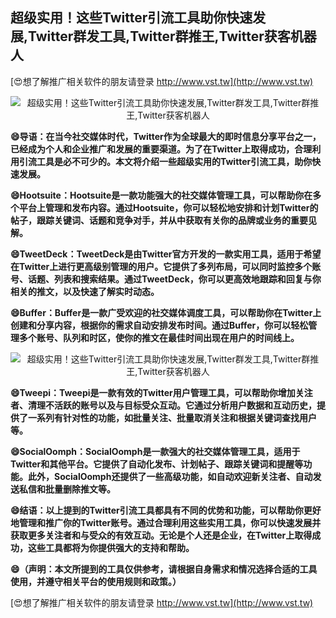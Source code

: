 ## **超级实用！这些Twitter引流工具助你快速发展,Twitter群发工具,Twitter群推王,Twitter获客机器人**

[😍想了解推广相关软件的朋友请登录 http://www.vst.tw](http://www.vst.tw)

 <center><img src="https://vst.tw/MP4/tuiguang/png/6.png" alt="超级实用！这些Twitter引流工具助你快速发展,Twitter群发工具,Twitter群推王,Twitter获客机器人"></center>

**😄导语：在当今社交媒体时代，Twitter作为全球最大的即时信息分享平台之一，已经成为个人和企业推广和发展的重要渠道。为了在Twitter上取得成功，合理利用引流工具是必不可少的。本文将介绍一些超级实用的Twitter引流工具，助你快速发展。**

**😄Hootsuite：Hootsuite是一款功能强大的社交媒体管理工具，可以帮助你在多个平台上管理和发布内容。通过Hootsuite，你可以轻松地安排和计划Twitter的帖子，跟踪关键词、话题和竞争对手，并从中获取有关你的品牌或业务的重要见解。**

**😄TweetDeck：TweetDeck是由Twitter官方开发的一款实用工具，适用于希望在Twitter上进行更高级别管理的用户。它提供了多列布局，可以同时监控多个账号、话题、列表和搜索结果。通过TweetDeck，你可以更高效地跟踪和回复与你相关的推文，以及快速了解实时动态。**

**😄Buffer：Buffer是一款广受欢迎的社交媒体调度工具，可以帮助你在Twitter上创建和分享内容，根据你的需求自动安排发布时间。通过Buffer，你可以轻松管理多个账号、队列和时区，使你的推文在最佳时间出现在用户的时间线上。**

 <center><img src="https://vst.tw/MP4/tuiguang/png/8.png" alt="超级实用！这些Twitter引流工具助你快速发展,Twitter群发工具,Twitter群推王,Twitter获客机器人"></center>

**😄Tweepi：Tweepi是一款有效的Twitter用户管理工具，可以帮助你增加关注者、清理不活跃的账号以及与目标受众互动。它通过分析用户数据和互动历史，提供了一系列有针对性的功能，如批量关注、批量取消关注和根据关键词查找用户等。**

**😄SocialOomph：SocialOomph是一款强大的社交媒体管理工具，适用于Twitter和其他平台。它提供了自动化发布、计划帖子、跟踪关键词和提醒等功能。此外，SocialOomph还提供了一些高级功能，如自动欢迎新关注者、自动发送私信和批量删除推文等。**

**😄结语：以上提到的Twitter引流工具都具有不同的优势和功能，可以帮助你更好地管理和推广你的Twitter账号。通过合理利用这些实用工具，你可以快速发展并获取更多关注者和与受众的有效互动。无论是个人还是企业，在Twitter上取得成功，这些工具都将为你提供强大的支持和帮助。**

**😄（声明：本文所提到的工具仅供参考，请根据自身需求和情况选择合适的工具使用，并遵守相关平台的使用规则和政策。）**

[😍想了解推广相关软件的朋友请登录 http://www.vst.tw](http://www.vst.tw)



